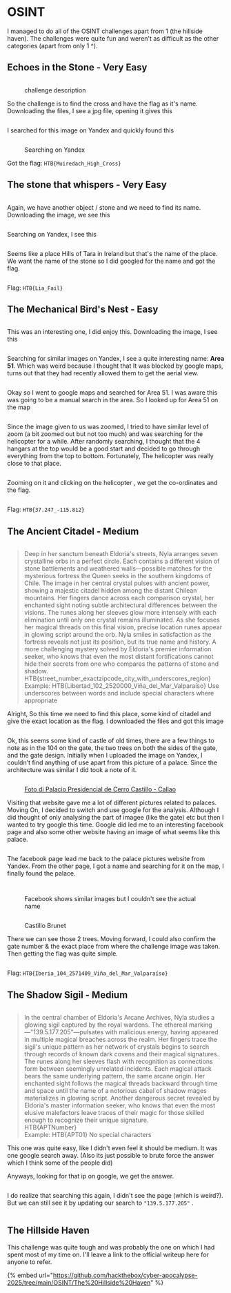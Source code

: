 # OSINT

I managed to do all of the OSINT challenges apart from 1 (the hillside haven). The challenges were quite fun and weren't as difficult as the other categories (apart from only 1 ^).

## Echoes in the Stone - Very Easy

<figure><img src="../../.gitbook/assets/image (1).png" alt=""><figcaption><p>challenge description</p></figcaption></figure>

So the challenge is to find the cross and have the flag as it's name. Downloading the files, I see a jpg file, opening it gives this&#x20;

<figure><img src="../../.gitbook/assets/image (1) (1).png" alt=""><figcaption></figcaption></figure>

I searched for this image on Yandex and quickly found this&#x20;

<figure><img src="../../.gitbook/assets/image (2).png" alt=""><figcaption><p>Searching on Yandex</p></figcaption></figure>

Got the flag: `HTB{Muiredach_High_Cross}`

## The stone that whispers - Very Easy

<figure><img src="../../.gitbook/assets/image (3).png" alt=""><figcaption></figcaption></figure>

Again, we have another object / stone and we need to find its name. Downloading the image, we see this&#x20;

<figure><img src="../../.gitbook/assets/image (4).png" alt=""><figcaption></figcaption></figure>

Searching on Yandex, I see this&#x20;

<figure><img src="../../.gitbook/assets/image (5).png" alt=""><figcaption></figcaption></figure>

Seems like a place Hills of Tara in Ireland but that's the name of the place. We want the name of the stone so I did googled for the name and got the flag.

<figure><img src="../../.gitbook/assets/image (6).png" alt=""><figcaption></figcaption></figure>

Flag: `HTB{Lia_Fail}`

## The Mechanical Bird's Nest - Easy

<figure><img src="../../.gitbook/assets/image (7).png" alt=""><figcaption></figcaption></figure>

This was an interesting one, I did enjoy this. Downloading the image, I see this&#x20;

<figure><img src="../../.gitbook/assets/image (8).png" alt=""><figcaption></figcaption></figure>

Searching for similar images on Yandex, I see a quite interesting name: **Area 51**. Which was weird because I thought that It was blocked by google maps, turns out that they had recently allowed them to get the aerial view.

<figure><img src="../../.gitbook/assets/image (9).png" alt=""><figcaption></figcaption></figure>

Okay so I went to google maps and searched for Area 51. I was aware this was going to be a manual search in the area. So I looked up for Area 51 on the map

<figure><img src="../../.gitbook/assets/image (10).png" alt=""><figcaption></figcaption></figure>

Since the image given to us was zoomed, I tried to have similar level of zoom (a bit zoomed out but not too much) and was searching for the helicopter for a while. After randomly searching, I thought that the 4 hangars at the top would be a good start and decided to go through everything from the top to bottom. Fortunately, The helicopter was really close to that place.

<figure><img src="../../.gitbook/assets/image (12).png" alt=""><figcaption></figcaption></figure>

Zooming on it and clicking on the helicopter , we get the co-ordinates and the flag.

<figure><img src="../../.gitbook/assets/image (13).png" alt=""><figcaption></figcaption></figure>

Flag: `HTB{37.247_-115.812}`

## The Ancient Citadel - Medium

<figure><img src="../../.gitbook/assets/image (14).png" alt=""><figcaption></figcaption></figure>

> Deep in her sanctum beneath Eldoria's streets, Nyla arranges seven crystalline orbs in a perfect circle. Each contains a different vision of stone battlements and weathered walls—possible matches for the mysterious fortress the Queen seeks in the southern kingdoms of Chile. The image in her central crystal pulses with ancient power, showing a majestic citadel hidden among the distant Chilean mountains. Her fingers dance across each comparison crystal, her enchanted sight noting subtle architectural differences between the visions. The runes along her sleeves glow more intensely with each elimination until only one crystal remains illuminated. As she focuses her magical threads on this final vision, precise location runes appear in glowing script around the orb. Nyla smiles in satisfaction as the fortress reveals not just its position, but its true name and history. A more challenging mystery solved by Eldoria's premier information seeker, who knows that even the most distant fortifications cannot hide their secrets from one who compares the patterns of stone and shadow.> \
> HTB{street\_number\_exactzipcode\_city\_with\_underscores\_region}> \
> Example: HTB{Libertad\_102\_2520000\_Viña\_del\_Mar\_Valparaíso} Use underscores between words and include special characters where appropriate

Alright, So this time we need to find this place, some kind of citadel and give the exact location as the flag. I downloaded the files and got this image

<figure><img src="../../.gitbook/assets/image (15).png" alt=""><figcaption></figcaption></figure>

Ok, this seems some kind of castle of old times, there are a few things to note as in the 104 on the gate, the two trees on both the sides of the gate, and the gate design. Initially when I uploaded the image on Yandex, I couldn't find anything of use apart from this picture of a palace. Since the architecture was similar I did took a note of it.

<figure><img src="../../.gitbook/assets/image (16).png" alt=""><figcaption><p><a href="https://id.foursquare.com/v/palacio-presidencial-de-cerro-castillo/4db23ecd8154eb510de61807/photos">Foto di Palacio Presidencial de Cerro Castillo - Callao</a></p></figcaption></figure>

Visiting that website gave me a lot of different pictures related to palaces. Moving On, I decided to switch and use google for the analysis. Although I did thought of only analysing the part of imagee (like the gate) etc but then I wanted to try google this time. Google did led me to an interesting facebook page and also some other website having an image of what seems like this palace.

<figure><img src="../../.gitbook/assets/image (17).png" alt=""><figcaption></figcaption></figure>

The facebook page lead me back to the palace pictures website from Yandex. From the other page, I got a name and searching for it on the map, I finally found the palace.

<figure><img src="../../.gitbook/assets/image (19).png" alt=""><figcaption></figcaption></figure>

<figure><img src="../../.gitbook/assets/image (18).png" alt=""><figcaption><p>Facebook shows similar images but I couldn't see the actual name </p></figcaption></figure>

<figure><img src="../../.gitbook/assets/image (20).png" alt=""><figcaption><p>Castillo Brunet</p></figcaption></figure>

There we can see those 2 trees. Moving forward, I could also confirm the gate number & the exact place from where the challenge image was taken. Then getting the flag was quite simple.

<figure><img src="../../.gitbook/assets/image (21).png" alt=""><figcaption></figcaption></figure>

Flag: `HTB{Iberia_104_2571409_Viña_del_Mar_Valparaíso}`

## The Shadow Sigil - Medium

<figure><img src="../../.gitbook/assets/image (22).png" alt=""><figcaption></figcaption></figure>

> In the central chamber of Eldoria's Arcane Archives, Nyla studies a glowing sigil captured by the royal wardens. The ethereal marking—"139.5.177.205"—pulsates with malicious energy, having appeared in multiple magical breaches across the realm. Her fingers trace the sigil's unique pattern as her network of crystals begins to search through records of known dark covens and their magical signatures. The runes along her sleeves flash with recognition as connections form between seemingly unrelated incidents. Each magical attack bears the same underlying pattern, the same arcane origin. Her enchanted sight follows the magical threads backward through time and space until the name of a notorious cabal of shadow mages materializes in glowing script. Another dangerous secret revealed by Eldoria's master information seeker, who knows that even the most elusive malefactors leave traces of their magic for those skilled enough to recognize their unique signature.> \
> HTB{APTNumber}> \
> Example: HTB{APT01} No special characters

This one was quite easy, like I didn't even feel it should be medium. It was one google search away. (Also its just possible to brute force the answer which I think some of the people did)

Anyways, looking for that ip on google, we get the answer.

<figure><img src="../../.gitbook/assets/image (23).png" alt=""><figcaption></figcaption></figure>

I do realize that searching this again, I didn't see the page (which is weird?). But we can still see it by updating our search to `"139.5.177.205"` .

<figure><img src="../../.gitbook/assets/image (25).png" alt=""><figcaption></figcaption></figure>

## The Hillside Haven

This challenge was quite tough and was probably the one on which I had spent most of my time on. I'll leave a link to the official writeup here for anyone to refer.

{% embed url="https://github.com/hackthebox/cyber-apocalypse-2025/tree/main/OSINT/The%20Hillside%20Haven" %}
